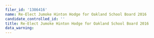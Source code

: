 ```yaml
---
filer_id: '1386416'
name: Re-Elect Jumoke Hinton Hodge for Oakland School Board 2016
candidate_controlled_id: ''
title: Re-Elect Jumoke Hinton Hodge for Oakland School Board 2016
data_warning: 
---
```


